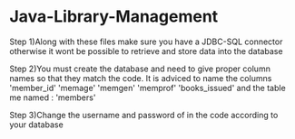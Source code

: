 # Java-Library-Management
Step 1)Along with these files make sure you have a JDBC-SQL connector otherwise it wont be possible
to retrieve and store data into the database

Step 2)You must create the database and need to give proper column names so that they match the code.
It is adviced to name the columns
'member_id'
'memage'
'memgen'
'memprof'
'books_issued'
and the table me named : 'members'

Step 3)Change the username and password of in the code according to your database
